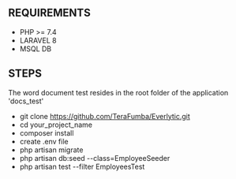 ## REQUIREMENTS
 - PHP  >= 7.4
 - LARAVEL 8
 - MSQL DB

## STEPS

The word document test resides in the root folder of the application 'docs_test'

- git clone https://github.com/TeraFumba/Everlytic.git 
- cd your_project_name
- composer install
- create .env file
- php artisan migrate
- php artisan db:seed --class=EmployeeSeeder
- php artisan test --filter EmployeesTest

